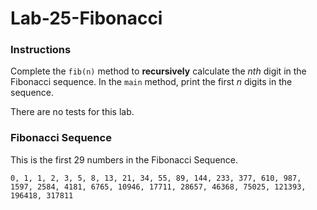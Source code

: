# Lab-25-Fibonacci

### Instructions ###

Complete the `fib(n)` method to **recursively** calculate the *nth* digit in the Fibonacci sequence.  In the `main` method, print the first *n* digits in the sequence.  

There are no tests for this lab.

### Fibonacci Sequence ###

This is the first 29 numbers in the Fibonacci Sequence.

`0, 1, 1, 2, 3, 5, 8, 13, 21, 34, 55, 89, 144, 233, 377, 610, 987, 1597, 2584, 4181, 6765, 10946, 17711, 28657, 46368, 75025, 121393, 196418, 317811`